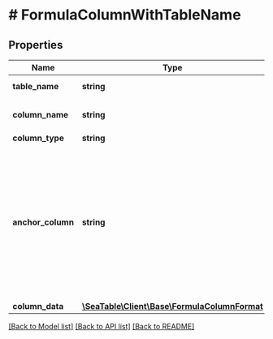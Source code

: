 # # FormulaColumnWithTableName

## Properties

Name | Type | Description | Notes
------------ | ------------- | ------------- | -------------
**table_name** | **string** | The name of the table. |
**column_name** | **string** | The name of the column. |
**column_type** | **string** |  |
**anchor_column** | **string** | Give the name or the key of a column after you would like to add this new column. If you leave this empty, the new column will be created at the end. | [optional]
**column_data** | [**\SeaTable\Client\Base\FormulaColumnFormat**](FormulaColumnFormat.md) |  |

[[Back to Model list]](../../README.md#models) [[Back to API list]](../../README.md#endpoints) [[Back to README]](../../README.md)
